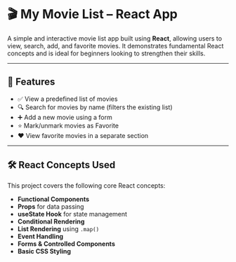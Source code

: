 # 🎬 My Movie List – React App

A simple and interactive movie list app built using **React**, allowing users to view, search, add, and favorite movies. It demonstrates fundamental React concepts and is ideal for beginners looking to strengthen their skills.

---

## 📌 Features

- ✅ View a predefined list of movies
- 🔍 Search for movies by name (filters the existing list)
- ➕ Add a new movie using a form
- ⭐ Mark/unmark movies as Favorite
- ❤️ View favorite movies in a separate section
---

## 🛠️ React Concepts Used

This project covers the following core React concepts:

- **Functional Components**
- **Props** for data passing
- **useState Hook** for state management
- **Conditional Rendering**
- **List Rendering** using `.map()`
- **Event Handling**
- **Forms & Controlled Components**
- **Basic CSS Styling**



